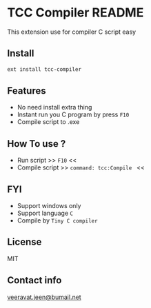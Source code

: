 # TCC Compiler README

This extension use for compiler C script easy

## Install 
```sh
ext install tcc-compiler
```
## Features
- No need install extra thing
- Instant run you C program by press ```F10```
- Compile script to .exe

## How To use ?
- Run script  >> ```F10``` <<
- Compile script   >> ```command: tcc:Compile ``` <<

## FYI
- Support windows only
- Support language ```C```
- Compile by ```Tiny C compiler```

## License
MIT

## Contact info
veeravat.jeen@bumail.net